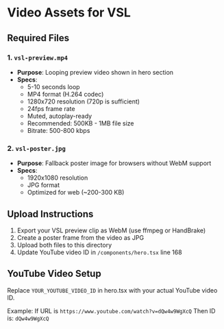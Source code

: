 # Video Assets for VSL

## Required Files

### 1. `vsl-preview.mp4`
- **Purpose**: Looping preview video shown in hero section
- **Specs**:
  - 5-10 seconds loop
  - MP4 format (H.264 codec)
  - 1280x720 resolution (720p is sufficient)
  - 24fps frame rate
  - Muted, autoplay-ready
  - Recommended: 500KB - 1MB file size
  - Bitrate: 500-800 kbps

### 2. `vsl-poster.jpg`
- **Purpose**: Fallback poster image for browsers without WebM support
- **Specs**:
  - 1920x1080 resolution
  - JPG format
  - Optimized for web (~200-300 KB)

## Upload Instructions

1. Export your VSL preview clip as WebM (use ffmpeg or HandBrake)
2. Create a poster frame from the video as JPG
3. Upload both files to this directory
4. Update YouTube video ID in `/components/hero.tsx` line 168

## YouTube Video Setup

Replace `YOUR_YOUTUBE_VIDEO_ID` in hero.tsx with your actual YouTube video ID.

Example: If URL is `https://www.youtube.com/watch?v=dQw4w9WgXcQ`
Then ID is: `dQw4w9WgXcQ`
